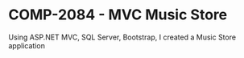 <h1>COMP-2084 - MVC Music Store</h1>

<p>Using ASP.NET MVC, SQL Server, Bootstrap, I created a Music Store application</p>
